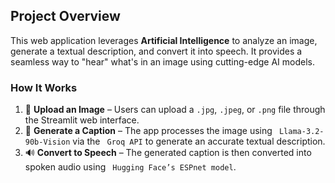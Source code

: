 ## Project Overview

This web application leverages **Artificial Intelligence** to analyze an image, generate a textual description, and convert it into speech. It provides a seamless way to "hear" what's in an image using cutting-edge AI models.

### How It Works

1. 📸 **Upload an Image** – Users can upload a `.jpg`, `.jpeg`, or `.png` file through the Streamlit web interface.
2. 📝 **Generate a Caption** – The app processes the image using ` Llama-3.2-90b-Vision` via the ` Groq API` to generate an accurate textual description.
3. 🔊 **Convert to Speech** – The generated caption is then converted into spoken audio using ` Hugging Face’s ESPnet model`.
